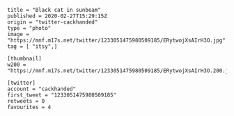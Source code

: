 ```
title = "Black cat in sunbeam"
published = 2020-02-27T15:29:15Z
origin = "twitter-cackhanded"
type = "photo"
image = "https://mnf.m17s.net/twitter/1233051475980509185/ERytwojXsAIrH3O.jpg"
tag = [ "itsy",]

[thumbnail]
w200 = "https://mnf.m17s.net/twitter/1233051475980509185/ERytwojXsAIrH3O.200.jpg"

[twitter]
account = "cackhanded"
first_tweet = "1233051475980509185"
retweets = 0
favourites = 4
```

<p class='image'><img src='https://mnf.m17s.net/twitter/1233051475980509185/ERytwojXsAIrH3O.jpg' alt=''></p>


